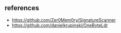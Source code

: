 ## references

- https://github.com/Zer0Mem0ry/SignatureScanner
- https://github.com/danielkrupinski/OneByteLdr